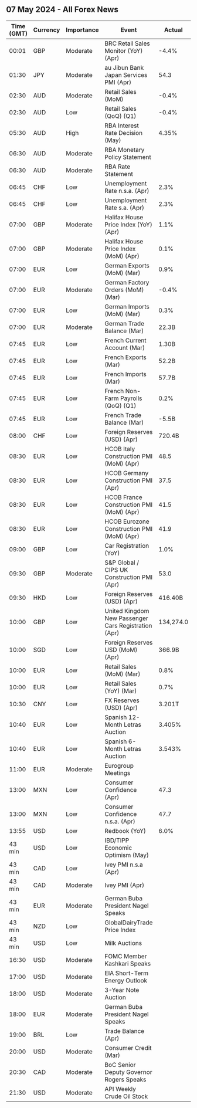 ## 07 May 2024 - All Forex News

| Time (GMT) | Currency | Importance | Event | Actual | Forecast | Previous |
|------|----------|------------|-------|--------|----------|----------|
| 00:01 | GBP | Moderate | BRC Retail Sales Monitor (YoY) (Apr) | -4.4% | 1.6% | 3.2% |
| 01:30 | JPY | Moderate | au Jibun Bank Japan Services PMI (Apr) | 54.3 | 54.6 | 54.1 |
| 02:30 | AUD | Moderate | Retail Sales (MoM) | -0.4% | -0.2% | 0.2% |
| 02:30 | AUD | Low | Retail Sales (QoQ) (Q1) | -0.4% |  | 0.4% |
| 05:30 | AUD | High | RBA Interest Rate Decision (May) | 4.35% | 4.35% | 4.35% |
| 06:30 | AUD | Moderate | RBA Monetary Policy Statement |  |  |  |
| 06:30 | AUD | Moderate | RBA Rate Statement |  |  |  |
| 06:45 | CHF | Low | Unemployment Rate n.s.a. (Apr) | 2.3% |  | 2.4% |
| 06:45 | CHF | Low | Unemployment Rate s.a. (Apr) | 2.3% | 2.3% | 2.3% |
| 07:00 | GBP | Moderate | Halifax House Price Index (YoY) (Apr) | 1.1% |  | 0.4% |
| 07:00 | GBP | Moderate | Halifax House Price Index (MoM) (Apr) | 0.1% | 0.2% | -0.9% |
| 07:00 | EUR | Low | German Exports (MoM) (Mar) | 0.9% | 0.4% | -1.6% |
| 07:00 | EUR | Moderate | German Factory Orders (MoM) (Mar) | -0.4% | 0.4% | -0.8% |
| 07:00 | EUR | Low | German Imports (MoM) (Mar) | 0.3% | -1.0% | 3.0% |
| 07:00 | EUR | Moderate | German Trade Balance (Mar) | 22.3B | 22.4B | 21.4B |
| 07:45 | EUR | Low | French Current Account (Mar) | 1.30B |  | 0.30B |
| 07:45 | EUR | Low | French Exports (Mar) | 52.2B |  | 50.8B |
| 07:45 | EUR | Low | French Imports (Mar) | 57.7B |  | 56.4B |
| 07:45 | EUR | Low | French Non-Farm Payrolls (QoQ) (Q1) | 0.2% | 0.0% | 0.0% |
| 07:45 | EUR | Low | French Trade Balance (Mar) | -5.5B | -5.0B | -5.6B |
| 08:00 | CHF | Low | Foreign Reserves (USD) (Apr) | 720.4B |  | 715.6B |
| 08:30 | EUR | Low | HCOB Italy Construction PMI (MoM) (Apr) | 48.5 |  | 50.3 |
| 08:30 | EUR | Low | HCOB Germany Construction PMI (Apr) | 37.5 |  | 38.3 |
| 08:30 | EUR | Low | HCOB France Construction PMI (MoM) (Apr) | 41.5 |  | 41.0 |
| 08:30 | EUR | Low | HCOB Eurozone Construction PMI (MoM) (Apr) | 41.9 |  | 42.4 |
| 09:00 | GBP | Low | Car Registration (YoY) | 1.0% |  | 10.4% |
| 09:30 | GBP | Moderate | S&P Global / CIPS UK Construction PMI (Apr) | 53.0 | 50.4 | 50.2 |
| 09:30 | HKD | Low | Foreign Reserves (USD) (Apr) | 416.40B |  | 423.50B |
| 10:00 | GBP | Low | United Kingdom New Passenger Cars Registration (Apr) | 134,274.0 |  | 317,786.0 |
| 10:00 | SGD | Low | Foreign Reserves USD (MoM) (Apr) | 366.9B |  | 368.5B |
| 10:00 | EUR | Low | Retail Sales (MoM) (Mar) | 0.8% | 0.6% | -0.3% |
| 10:00 | EUR | Low | Retail Sales (YoY) (Mar) | 0.7% |  | -0.5% |
| 10:30 | CNY | Low | FX Reserves (USD) (Apr) | 3.201T | 3.230T | 3.246T |
| 10:40 | EUR | Low | Spanish 12-Month Letras Auction | 3.405% |  | 3.423% |
| 10:40 | EUR | Low | Spanish 6-Month Letras Auction | 3.543% |  | 3.621% |
| 11:00 | EUR | Moderate | Eurogroup Meetings |  |  |  |
| 13:00 | MXN | Low | Consumer Confidence (Apr) | 47.3 |  | 47.3 |
| 13:00 | MXN | Low | Consumer Confidence n.s.a. (Apr) | 47.7 |  | 47.4 |
| 13:55 | USD | Low | Redbook (YoY) | 6.0% |  | 5.5% |
| 43 min | USD | Low | IBD/TIPP Economic Optimism (May) |  | 44.1 | 43.2 |
| 43 min | CAD | Low | Ivey PMI n.s.a (Apr) |  |  | 63.0 |
| 43 min | CAD | Moderate | Ivey PMI (Apr) |  | 58.1 | 57.5 |
| 43 min | EUR | Moderate | German Buba President Nagel Speaks |  |  |  |
| 43 min | NZD | Low | GlobalDairyTrade Price Index |  |  | 0.1% |
| 43 min | USD | Low | Milk Auctions |  |  | 3,590.0 |
| 16:30 | USD | Moderate | FOMC Member Kashkari Speaks |  |  |  |
| 17:00 | USD | Moderate | EIA Short-Term Energy Outlook |  |  |  |
| 18:00 | USD | Moderate | 3-Year Note Auction |  |  | 4.548% |
| 18:00 | EUR | Moderate | German Buba President Nagel Speaks |  |  |  |
| 19:00 | BRL | Low | Trade Balance (Apr) |  |  | 7.48B |
| 20:00 | USD | Moderate | Consumer Credit (Mar) |  | 14.80B | 14.12B |
| 20:30 | CAD | Moderate | BoC Senior Deputy Governor Rogers Speaks |  |  |  |
| 21:30 | USD | Moderate | API Weekly Crude Oil Stock |  | -1.430M | 4.906M |
